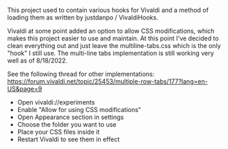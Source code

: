 This project used to contain various hooks for Vivaldi and a method of loading them as written by justdanpo / VivaldiHooks.  

Vivaldi at some point added an option to allow CSS modifications, which makes this project easier to use and maintain.
At this point I've decided to clean everything out and just leave the multiline-tabs.css which is the only "hook" I still use.
The multi-line tabs implementation is still working very well as of 8/18/2022.

See the following thread for other implementations:
https://forum.vivaldi.net/topic/25453/multiple-row-tabs/177?lang=en-US&page=9


* Open vivaldi://experiments
* Enable "Allow for using CSS modifications"
* Open Appearance section in settings
* Choose the folder you want to use
* Place your CSS files inside it
* Restart Vivaldi to see them in effect

